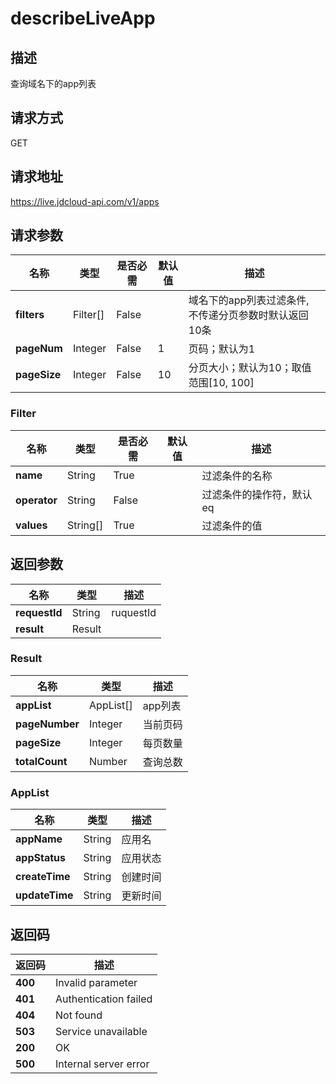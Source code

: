 # describeLiveApp


## 描述
查询域名下的app列表

## 请求方式
GET

## 请求地址
https://live.jdcloud-api.com/v1/apps


## 请求参数
|名称|类型|是否必需|默认值|描述|
|---|---|---|---|---|
|**filters**|Filter[]|False| |域名下的app列表过滤条件, 不传递分页参数时默认返回10条|
|**pageNum**|Integer|False|1|页码；默认为1|
|**pageSize**|Integer|False|10|分页大小；默认为10；取值范围[10, 100]|

### Filter
|名称|类型|是否必需|默认值|描述|
|---|---|---|---|---|
|**name**|String|True| |过滤条件的名称|
|**operator**|String|False| |过滤条件的操作符，默认eq|
|**values**|String[]|True| |过滤条件的值|

## 返回参数
|名称|类型|描述|
|---|---|---|
|**requestId**|String|ruquestId|
|**result**|Result| |

### Result
|名称|类型|描述|
|---|---|---|
|**appList**|AppList[]|app列表|
|**pageNumber**|Integer|当前页码|
|**pageSize**|Integer|每页数量|
|**totalCount**|Number|查询总数|
### AppList
|名称|类型|描述|
|---|---|---|
|**appName**|String|应用名|
|**appStatus**|String|应用状态|
|**createTime**|String|创建时间|
|**updateTime**|String|更新时间|

## 返回码
|返回码|描述|
|---|---|
|**400**|Invalid parameter|
|**401**|Authentication failed|
|**404**|Not found|
|**503**|Service unavailable|
|**200**|OK|
|**500**|Internal server error|

